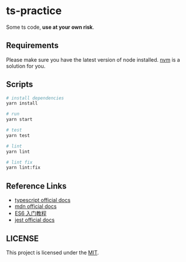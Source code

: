 # ts-practice

Some ts code, **use at your own risk**.

## Requirements

Please make sure you have the latest version of node installed. [nvm](https://github.com/nvm-sh/nvm) is a solution for you.

## Scripts

```bash
# install dependencies
yarn install

# run
yarn start

# test
yarn test

# lint
yarn lint

# lint fix
yarn lint:fix
```

## Reference Links

+ [typescript official docs](https://www.typescriptlang.org/docs/handbook)
+ [mdn official docs](https://developer.mozilla.org/en-US/docs/Web/JavaScript)
+ [ES6 入门教程](https://es6.ruanyifeng.com/)
+ [jest official docs](https://jestjs.io/)

## LICENSE

This project is licensed under the [MIT](LICENSE).
